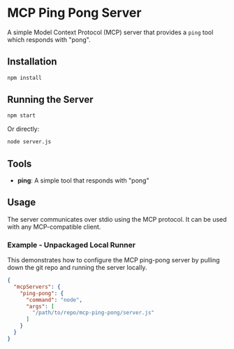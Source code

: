 # MCP Ping Pong Server

A simple Model Context Protocol (MCP) server that provides a `ping` tool which responds with "pong".

## Installation

```bash
npm install
```

## Running the Server

```bash
npm start
```

Or directly:

```bash
node server.js
```

## Tools

- **ping**: A simple tool that responds with "pong"

## Usage

The server communicates over stdio using the MCP protocol. It can be used with any MCP-compatible client.

### Example - Unpackaged Local Runner

This demonstrates how to configure the MCP ping-pong server by pulling down the git repo and running the server locally.

```json
{
  "mcpServers": {
    "ping-pong": {
      "command": "node",
      "args": [
        "/path/to/repo/mcp-ping-pong/server.js"
      ]
    }
  }
}
```
